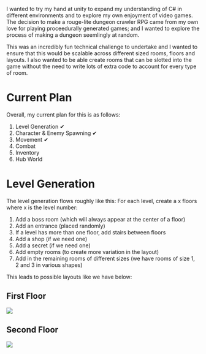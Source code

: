 I wanted to try my hand at unity to expand my understanding of C# in different environments and to explore my own enjoyment of video games.
The decision to make a rouge-lite dungeon crawler RPG came from my own love for playing proceedurally generated games; and I wanted to explore the process of making a dungeon seemlingly at random.

This was an incredibly fun technical challenge to undertake and I wanted to ensure that this would be scalable across different sized rooms, floors and layouts.
I also wanted to be able create rooms that can be slotted into the game without the need to write lots of extra code to account for every type of room.

# Current Plan

Overall, my current plan for this is as follows:

1. Level Generation ✔
2. Character & Enemy Spawning ✔
3. Movement ✔
4. Combat
5. Inventory
6. Hub World

# Level Generation

The level generation flows roughly like this:
For each level, create a x floors where x is the level number:

1. Add a boss room (which will always appear at the center of a floor)
2. Add an entrance (placed randomly)
3. If a level has more than one floor, add stairs between floors
4. Add a shop (if we need one)
5. Add a secret (if we need one)
6. Add empty rooms (to create more variation in the layout)
7. Add in the remaining rooms of different sizes (we have rooms of size 1, 2 and 3 in various shapes)

This leads to possible layouts like we have below:

## First Floor

<img src="assets/projects/dungeon-crawler/dungeon-crawler_img1.png">

## Second Floor

<img src="assets/projects/dungeon-crawler/dungeon-crawler_img2.png">
